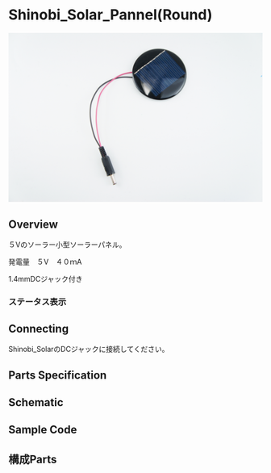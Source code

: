 # Shinobi_Solar_Pannel(Round)

![](/img/Solar/SolarPannel.JPG)
<!--COLORME-->

## Overview

５Vのソーラー小型ソーラーパネル。

発電量　５V　４０ｍA

1.4mmDCジャック付き

### ステータス表示

## Connecting

Shinobi_SolarのDCジャックに接続してください。

## Parts Specification

## Schematic

## Sample Code

## 構成Parts
